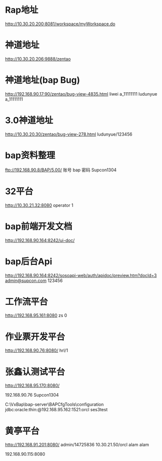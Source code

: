 # Rap地址
http://10.30.20.200:8081/workspace/myWorkspace.do

# 神道地址
http://10.30.20.206:9888/zentao

# 神道地址(bap Bug)
http://192.168.90.17:90/zentao/bug-view-4835.html
liwei
a_11111111
ludunyue
a_11111111

# 3.0神道地址
http://10.30.20.30/zentao/bug-view-278.html
ludunyue/123456

# bap资料整理
ftp://192.168.90.8/BAP/5.00/
账号  bap 
密码  Supcon1304

# 32平台
http://10.30.21.32:8080
operator
1

# bap前端开发文档
http://192.168.90.164:8242/ui-doc/

# bap后台Api
http://192.168.90.164:8242/sosoapi-web/auth/apidoc/preview.htm?docId=3        
admin@supcon.com
123456

# 工作流平台
http://192.168.95.161:8080
zs
0

# 作业票开发平台
http://192.168.90.76:8080/
hrl/1

# 张鑫认测试平台
http://192.168.95.170:8080/

192.168.90.76
Supcon1304

C:\VxBap\bap-server\BAPCfgTools\configuration
jdbc:oracle:thin:@192.168.95.162:1521:orcl
ses3test

# 黄亭平台
http://192.168.91.201:8080/
admin/14725836
10.30.21.50/orcl  alam alam

192.168.90.115:8080
